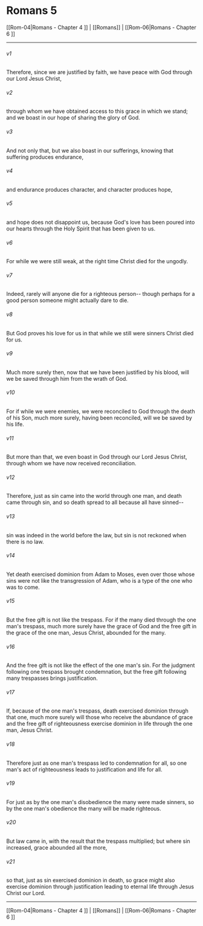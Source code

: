 # Romans 5

[[Rom-04|Romans - Chapter 4 ]] | [[Romans]] | [[Rom-06|Romans - Chapter 6 ]]
***

###### v1
Therefore, since we are justified by faith, we have peace with God through our Lord Jesus Christ,
###### v2
through whom we have obtained access to this grace in which we stand; and we boast in our hope of sharing the glory of God.
###### v3
And not only that, but we also boast in our sufferings, knowing that suffering produces endurance,
###### v4
and endurance produces character, and character produces hope,
###### v5
and hope does not disappoint us, because God's love has been poured into our hearts through the Holy Spirit that has been given to us.
###### v6
For while we were still weak, at the right time Christ died for the ungodly.
###### v7
Indeed, rarely will anyone die for a righteous person-- though perhaps for a good person someone might actually dare to die.
###### v8
But God proves his love for us in that while we still were sinners Christ died for us.
###### v9
Much more surely then, now that we have been justified by his blood, will we be saved through him from the wrath of God.
###### v10
For if while we were enemies, we were reconciled to God through the death of his Son, much more surely, having been reconciled, will we be saved by his life.
###### v11
But more than that, we even boast in God through our Lord Jesus Christ, through whom we have now received reconciliation.
###### v12
Therefore, just as sin came into the world through one man, and death came through sin, and so death spread to all because all have sinned--
###### v13
sin was indeed in the world before the law, but sin is not reckoned when there is no law.
###### v14
Yet death exercised dominion from Adam to Moses, even over those whose sins were not like the transgression of Adam, who is a type of the one who was to come.
###### v15
But the free gift is not like the trespass. For if the many died through the one man's trespass, much more surely have the grace of God and the free gift in the grace of the one man, Jesus Christ, abounded for the many.
###### v16
And the free gift is not like the effect of the one man's sin. For the judgment following one trespass brought condemnation, but the free gift following many trespasses brings justification.
###### v17
If, because of the one man's trespass, death exercised dominion through that one, much more surely will those who receive the abundance of grace and the free gift of righteousness exercise dominion in life through the one man, Jesus Christ.
###### v18
Therefore just as one man's trespass led to condemnation for all, so one man's act of righteousness leads to justification and life for all.
###### v19
For just as by the one man's disobedience the many were made sinners, so by the one man's obedience the many will be made righteous.
###### v20
But law came in, with the result that the trespass multiplied; but where sin increased, grace abounded all the more,
###### v21
so that, just as sin exercised dominion in death, so grace might also exercise dominion through justification leading to eternal life through Jesus Christ our Lord.

***

[[Rom-04|Romans - Chapter 4 ]] | [[Romans]] | [[Rom-06|Romans - Chapter 6 ]]
